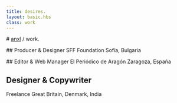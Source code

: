 ```yaml
---
title: desires.
layout: basic.hbs
class: work
---
```


# [anxl](../index.html) / work.

## Producer & Designer
SFF Foundation
Sofía, Bulgaria

## Editor & Web Manager
El Periódico de Aragón
Zaragoza, España

## Designer & Copywriter
Freelance
Great Britain, Denmark, India
